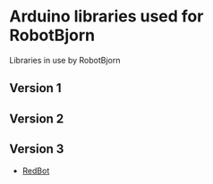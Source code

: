 # Arduino libraries used for RobotBjorn #
Libraries in use by RobotBjorn


## Version 1 ##

## Version 2 ##

## Version 3 ##
- [RedBot](https://github.com/sparkfun/RedBot)